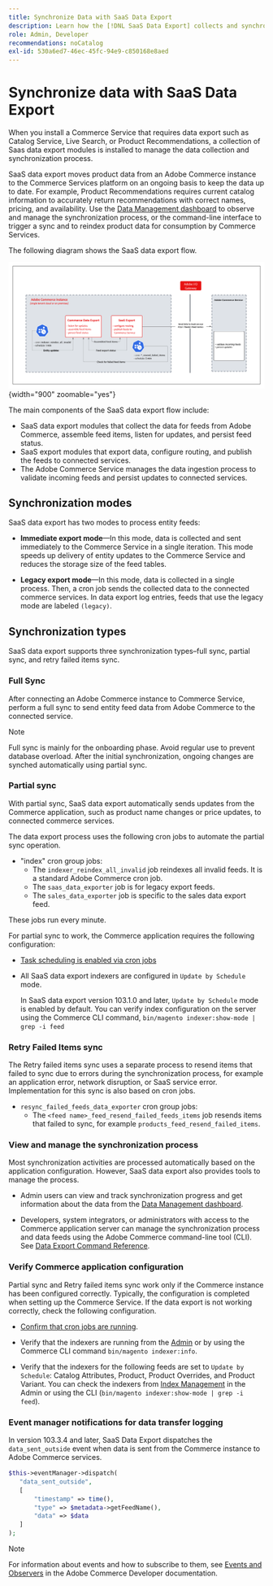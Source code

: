 ```yaml
---
title: Synchronize Data with SaaS Data Export
description: Learn how the [!DNL SaaS Data Export] collects and synchronizes data between Adobe Commerce instances and connected SaaS services.
role: Admin, Developer
recommendations: noCatalog
exl-id: 530a6ed7-46ec-45fc-94e9-c850168e8aed
---
```

# Synchronize data with SaaS Data Export

When you install a Commerce Service that requires data export such as Catalog Service, Live Search, or Product Recommendations, a collection of Saas data export modules is installed to manage the data collection and synchronization process.

SaaS data export moves product data from an Adobe Commerce instance to the Commerce Services platform on an ongoing basis to keep the data up to date. For example, Product Recommendations requires current catalog information to accurately return recommendations with correct names, pricing, and availability. Use the [Data Management dashboard](https://experienceleague.adobe.com/en/docs/commerce-merchant-services/user-guides/data-services/catalog-sync) to observe and manage the synchronization process, or the command-line interface to trigger a sync and to reindex product data for consumption by Commerce Services.

 The following diagram shows the SaaS data export flow.

![SaaS data export collection and synchronization flow for Adobe Commerce](assets/data-export-flow.png){width="900" zoomable="yes"}

The main components of the SaaS data export flow include:

- SaaS data export modules that collect the data for feeds from Adobe Commerce, assemble feed items, listen for updates, and persist feed status.
- SaaS export modules that export data, configure routing, and publish the feeds to connected services.
- The Adobe Commerce Service manages the data ingestion process to validate incoming feeds and persist updates to connected services.

## Synchronization modes

SaaS data export has two modes to process entity feeds:

- **Immediate export mode**—In this mode, data is collected and sent immediately to the Commerce Service in a single iteration. This mode speeds up delivery of entity updates to the Commerce Service and reduces the storage size of the feed tables.

- **Legacy export mode**—In this mode, data is collected in a single process. Then, a cron job sends the collected data to the connected commerce services. In data export log entries, feeds that use the legacy mode are labeled `(legacy)`.

## Synchronization types

SaaS data export supports three synchronization types–full sync, partial sync, and retry failed items sync.

### Full Sync

After connecting an Adobe Commerce instance to Commerce Service, perform a full sync to send entity feed data from Adobe Commerce to the connected service.

>[!NOTE]
>
>Full sync is mainly for the onboarding phase. Avoid regular use to prevent database overload. After the initial synchronization, ongoing changes are synched automatically using partial sync.

### Partial sync

With partial sync, SaaS data export automatically sends updates from the Commerce application, such as product name changes or price updates, to connected commerce services.

The data export process uses the following cron jobs to automate the partial sync operation.

- "index" cron group jobs:
    - The `indexer_reindex_all_invalid` job reindexes all invalid feeds. It is a standard Adobe Commerce cron job.
    - The `saas_data_exporter` job is for legacy export feeds.
    - The `sales_data_exporter` job is specific to the sales data export feed.

These jobs run every minute.

For partial sync to work, the Commerce application requires the following configuration:

- [Task scheduling is enabled via cron jobs](https://experienceleague.adobe.com/docs/commerce-operations/installation-guide/next-steps/configuration.html)

- All SaaS data export indexers are configured in `Update by Schedule` mode.

  In SaaS data export version 103.1.0 and later, `Update by Schedule` mode is enabled by default. You can verify index configuration on the server using the Commerce CLI command, `bin/magento indexer:show-mode | grep -i feed`

### Retry Failed Items sync

The Retry failed items sync uses a separate process to resend items that failed to sync due to errors during the synchronization process, for example an application error, network disruption, or SaaS service error. Implementation for this sync is also based on cron jobs.

- `resync_failed_feeds_data_exporter` cron group jobs:
    - The `<feed name>_feed_resend_failed_feeds_items` job resends items that failed to sync, for example `products_feed_resend_failed_items`.

### View and manage the synchronization process

Most synchronization activities are processed automatically based on the application configuration. However, SaaS data export also provides tools to manage the process.

- Admin users can view and track synchronization progress and get information about the data from the [Data Management dashboard](https://experienceleague.adobe.com/en/docs/commerce-admin/systems/data-transfer/data-dashboard).

- Developers, system integrators, or administrators with access to the Commerce application server can manage the synchronization process and data feeds using the Adobe Commerce command-line tool (CLI). See [Data Export Command Reference](data-export-cli-commands.md).

### Verify Commerce application configuration

Partial sync and Retry failed items sync work only if the Commerce instance has been configured correctly. Typically, the configuration is completed when setting up the Commerce Service. If the data export is not working correctly, check the following configuration.

- [Confirm that cron jobs are running](https://experienceleague.adobe.com/en/docs/commerce-knowledge-base/kb/troubleshooting/miscellaneous/cron-readiness-check-issues).

- Verify that the indexers are running from the [Admin](https://experienceleague.adobe.com/en/docs/commerce-admin/systems/tools/index-management) or by using the Commerce CLI command `bin/magento indexer:info`.

- Verify that the indexers for the following feeds are set to `Update by Schedule`: Catalog Attributes, Product, Product Overrides, and Product Variant. You can check the indexers from [Index Management](https://experienceleague.adobe.com/en/docs/commerce-admin/systems/tools/index-management) in the Admin or using the CLI (`bin/magento indexer:show-mode | grep -i feed`).

### Event manager notifications for data transfer logging

In version 103.3.4 and later, SaaS Data Export dispatches the `data_sent_outside` event when data is sent from the Commerce instance to Adobe Commerce services.

```php
$this->eventManager->dispatch(
   "data_sent_outside",
   [
       "timestamp" => time(),
       "type" => $metadata->getFeedName(),
       "data" => $data
   ]
);
```

>[!NOTE]
>
>For information about events and how to subscribe to them, see [Events and Observers](https://developer.adobe.com/commerce/php/development/components/events-and-observers) in the Adobe Commerce Developer documentation.